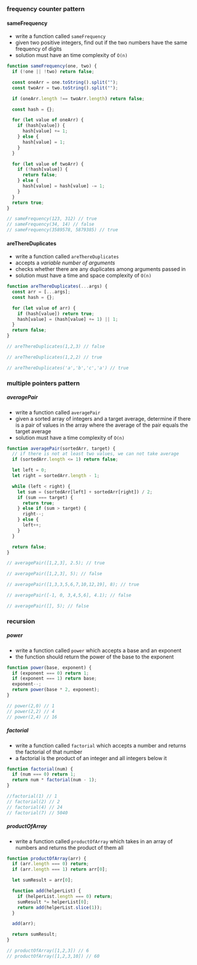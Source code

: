### frequency counter pattern

#### sameFrequency

- write a function called `sameFrequency`
- given two positive integers, find out if the two numbers have the same frequency of digits
- solution must have an time complexity of `O(n)`

```js
function sameFrequency(one, two) {
  if (!one || !two) return false;

  const oneArr = one.toString().split("");
  const twoArr = two.toString().split("");

  if (oneArr.length !== twoArr.length) return false;

  const hash = {};

  for (let value of oneArr) {
    if (hash[value]) {
      hash[value] += 1;
    } else {
      hash[value] = 1;
    }
  }

  for (let value of twoArr) {
    if (!hash[value]) {
      return false;
    } else {
      hash[value] = hash[value] -= 1;
    }
  }
  return true;
}

// sameFrequency(123, 312) // true
// sameFrequency(34, 14) // false
// sameFrequency(3589578, 5879385) // true
```

#### areThereDuplicates

- write a function called `areThereDuplicates`
- accepts a _variable number of arguments_
- checks whether there are any duplicates among arguments passed in
- solution must have a time and space complexity of `O(n)`

```js
function areThereDuplicates(...args) {
  const arr = [...args];
  const hash = {};

  for (let value of arr) {
    if (hash[value]) return true;
    hash[value] = (hash[value] += 1) || 1;
  }
  return false;
}

// areThereDuplicates(1,2,3) // false

// areThereDuplicates(1,2,2) // true

// areThereDuplicates('a','b','c','a') // true
```

### multiple pointers pattern

##### averagePair

- write a function called `averagePair`
- given a sorted array of integers and a target average, determine if there is a pair of values in the array where the average of the pair equals the target average
- solution must have a time complexity of `O(n)`

```js
function averagePair(sortedArr, target) {
  // if there is not at least two values, we can not take average
  if (sortedArr.length <= 1) return false;

  let left = 0;
  let right = sortedArr.length - 1;

  while (left < right) {
    let sum = (sortedArr[left] + sortedArr[right]) / 2;
    if (sum === target) {
      return true;
    } else if (sum > target) {
      right--;
    } else {
      left++;
    }
  }

  return false;
}

// averagePair([1,2,3], 2.5); // true

// averagePair([1,2,3], 5); // false

// averagePair([1,3,3,5,6,7,10,12,19], 8); // true

// averagePair([-1, 0, 3,4,5,6], 4.1); // false

// averagePair([], 5); // false
```

### recursion

##### power

- write a function called `power` which accepts a base and an exponent
- the function should return the power of the base to the exponent

```js
function power(base, exponent) {
  if (exponent === 0) return 1;
  if (exponent === 1) return base;
  exponent--;
  return power(base * 2, exponent);
}

// power(2,0) // 1
// power(2,2) // 4
// power(2,4) // 16
```

##### factorial

- write a function called `factorial` which accepts a number and returns the factorial of that number
- a factorial is the product of an integer and all integers below it

```js
function factorial(num) {
  if (num === 0) return 1;
  return num * factorial(num - 1);
}

//factorial(1) // 1
// factorial(2) // 2
// factorial(4) // 24
// factorial(7) // 5040
```

##### productOfArray

- write a function called `productOfArray` which takes in an array of numbers and returns the product of them all

```js
function productOfArray(arr) {
  if (arr.length === 0) return;
  if (arr.length === 1) return arr[0];

  let sumResult = arr[0];

  function add(helperList) {
    if (helperList.length === 0) return;
    sumResult *= helperList[0];
    return add(helperList.slice(1));
  }

  add(arr);

  return sumResult;
}

// productOfArray([1,2,3]) // 6
// productOfArray([1,2,3,10]) // 60
```
